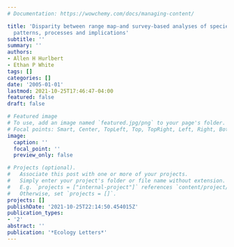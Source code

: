 ```yaml
---
# Documentation: https://wowchemy.com/docs/managing-content/

title: 'Disparity between range map-and survey-based analyses of species richness:
  patterns, processes and implications'
subtitle: ''
summary: ''
authors:
- Allen H Hurlbert
- Ethan P White
tags: []
categories: []
date: '2005-01-01'
lastmod: 2021-10-25T17:46:47-04:00
featured: false
draft: false

# Featured image
# To use, add an image named `featured.jpg/png` to your page's folder.
# Focal points: Smart, Center, TopLeft, Top, TopRight, Left, Right, BottomLeft, Bottom, BottomRight.
image:
  caption: ''
  focal_point: ''
  preview_only: false

# Projects (optional).
#   Associate this post with one or more of your projects.
#   Simply enter your project's folder or file name without extension.
#   E.g. `projects = ["internal-project"]` references `content/project/deep-learning/index.md`.
#   Otherwise, set `projects = []`.
projects: []
publishDate: '2021-10-25T22:14:50.454015Z'
publication_types:
- '2'
abstract: ''
publication: '*Ecology Letters*'
---
```

